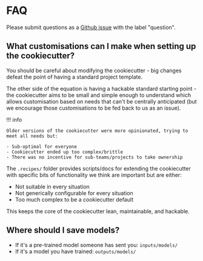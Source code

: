 # FAQ

Please submit questions as a [Github issue](https://github.com/nestauk/ds-cookiecutter/issues/new) with the label "question".

## What customisations can I make when setting up the cookiecutter?

You should be careful about modifying the cookiecutter - big changes defeat the point of having a standard project template.

The other side of the equation is having a hackable standard starting point - the cookiecutter aims to be small and simple enough to understand which allows customisation based on needs that can't be centrally anticipated (but we encourage those customisations to be fed back to us as an issue).

!!! info

    Older versions of the cookiecutter were more opinionated, trying to meet all needs but:

    - Sub-optimal for everyone
    - Cookiecutter ended up too complex/brittle
    - There was no incentive for sub-teams/projects to take ownership

The `.recipes/` folder provides scripts/docs for extending the cookiecutter with specific bits of functionality we think are important but are either:

-   Not suitable in every situation
-   Not generically configurable for every situation
-   Too much complex to be a cookiecutter default

This keeps the core of the cookiecutter lean, maintainable, and hackable.

## Where should I save models?

-   If it's a pre-trained model someone has sent you: `inputs/models/`
-   If it's a model you have trained: `outputs/models/`
